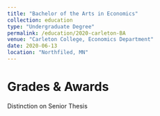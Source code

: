 ```yaml
---
title: "Bachelor of the Arts in Economics"
collection: education
type: "Undergraduate Degree"
permalink: /education/2020-carleton-BA
venue: "Carleton College, Economics Department"
date: 2020-06-13
location: "Northfiled, MN"
---
```


<!-- This is a description of a teaching experience. You can use markdown like any other post. -->


Grades & Awards
======
Distinction on Senior Thesis

<!-- 
Relevant Coursework
======

Thesis
====== -->